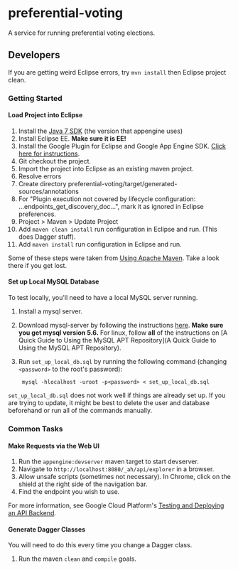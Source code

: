 # preferential-voting
A service for running preferential voting elections.

## Developers

If you are getting weird Eclipse errors, try `mvn install` then Eclipse project clean.

### Getting Started

#### Load Project into Eclipse

1. Install the [Java 7 SDK][java7] (the version that appengine uses)
1. Install Eclipse EE. **Make sure it is EE!**
1. Install the Google Plugin for Eclipse and Google App Engine SDK. [Click here for instructions][GooglePlugin].
1. Git checkout the project.
1. Import the project into Eclipse as an existing maven project.
1. Resolve errors
  1. Create directory preferential-voting/target/generated-sources/annotations
  1. For "Plugin execution not covered by lifecycle configuration: ...endpoints_get_discovery_doc...", mark it as ignored in Eclipse preferences.
1. Project > Maven > Update Project
1. Add `maven clean install` run configuration in Eclipse and run. (This does Dagger stuff).
1. Add `maven install` run configuration in Eclipse and run.

Some of these steps were taken from [Using Apache Maven](https://cloud.google.com/appengine/docs/java/tools/maven). Take a look there if you get lost.

#### Set up Local MySQL Database

To test locally, you'll need to have a local MySQL server running.

1. Install a mysql server.
  1. Download mysql-server by following the instructions [here](http://dev.mysql.com/doc/refman/5.7/en/installing.html). **Make sure you get mysql version 5.6.** For linux, follow **all** of the instructions on [A Quick Guide to Using the MySQL APT Repository](A Quick Guide to Using the MySQL APT Repository).
1. Run `set_up_local_db.sql` by running the following command (changing `<password>` to the root's password):

        mysql -hlocalhost -uroot -p<password> < set_up_local_db.sql
`set_up_local_db.sql` does not work well if things are already set up. If you are trying to update, it might be best to delete the user and database beforehand or run all of the commands manually.

### Common Tasks

#### Make Requests via the Web UI

1. Run the `appengine:devserver` maven target to start devserver.
1. Navigate to `http://localhost:8080/_ah/api/explorer` in a browser.
1. Allow unsafe scripts (sometimes not necessary). In Chrome, click on the shield at the right side of the navigation bar.
1. Find the endpoint you wish to use.

For more information, see Google Cloud Platform's [Testing and Deploying an API Backend](https://cloud.google.com/appengine/docs/java/endpoints/test_deploy).

#### Generate Dagger Classes

You will need to do this every time you change a Dagger class.

1. Run the maven `clean` and `compile` goals.

[GooglePlugin]: https://developers.google.com/eclipse/docs/download
[java7]: http://www.oracle.com/technetwork/java/javase/downloads/jdk7-downloads-1880260.html

